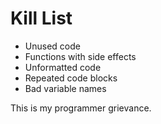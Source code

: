 Kill List
=========
* Unused code
* Functions with side effects
* Unformatted code
* Repeated code blocks
* Bad variable names

This is my programmer grievance.

